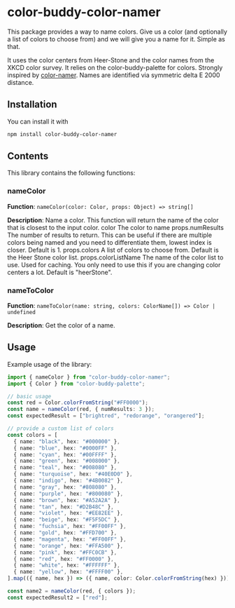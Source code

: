 # color-buddy-color-namer

This package provides a way to name colors. Give us a color (and optionally a list of colors to choose from) and we will give you a name for it. Simple as that.

It uses the color centers from Heer-Stone and the color names from the XKCD color survey. It relies on the color-buddy-palette for colors. Strongly inspired by [color-namer](https://github.com/colorjs/color-namer). Names are identified via symmetric delta E 2000 distance.

## Installation

You can install it with

```bash
npm install color-buddy-color-namer
```

## Contents

This library contains the following functions:

### nameColor

**Function**: `nameColor(color: Color, props: Object) => string[]`

**Description**: Name a color. This function will return the name of the color that is closest to the input color.
color The color to name
props.numResults The number of results to return. This can be useful if there are multiple colors being named and you need to differentiate them, lowest index is closer. Default is 1.
props.colors A list of colors to choose from. Default is the Heer Stone color list.
props.colorListName The name of the color list to use. Used for caching. You only need to use this if you are changing color centers a lot. Default is "heerStone".

### nameToColor

**Function**: `nameToColor(name: string, colors: ColorName[]) => Color | undefined`

**Description**: Get the color of a name.

## Usage

Example usage of the library:

```ts
import { nameColor } from "color-buddy-color-namer";
import { Color } from "color-buddy-palette";

// basic usage
const red = Color.colorFromString("#FF0000");
const name = nameColor(red, { numResults: 3 });
const expectedResult = ["brightred", "redorange", "orangered"];

// provide a custom list of colors
const colors = [
  { name: "black", hex: "#000000" },
  { name: "blue", hex: "#0000FF" },
  { name: "cyan", hex: "#00FFFF" },
  { name: "green", hex: "#008000" },
  { name: "teal", hex: "#008080" },
  { name: "turquoise", hex: "#40E0D0" },
  { name: "indigo", hex: "#4B0082" },
  { name: "gray", hex: "#808080" },
  { name: "purple", hex: "#800080" },
  { name: "brown", hex: "#A52A2A" },
  { name: "tan", hex: "#D2B48C" },
  { name: "violet", hex: "#EE82EE" },
  { name: "beige", hex: "#F5F5DC" },
  { name: "fuchsia", hex: "#FF00FF" },
  { name: "gold", hex: "#FFD700" },
  { name: "magenta", hex: "#FF00FF" },
  { name: "orange", hex: "#FFA500" },
  { name: "pink", hex: "#FFC0CB" },
  { name: "red", hex: "#FF0000" },
  { name: "white", hex: "#FFFFFF" },
  { name: "yellow", hex: "#FFFF00" },
].map(({ name, hex }) => ({ name, color: Color.colorFromString(hex) }));

const name2 = nameColor(red, { colors });
const expectedResult2 = ["red"];
```
